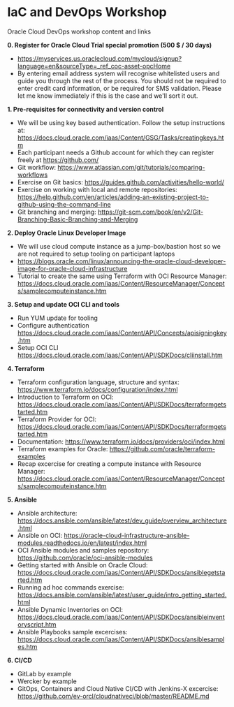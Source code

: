 # IaC and DevOps Workshop
Oracle Cloud DevOps workshop content and links

<b>0. Register for Oracle Cloud Trial special promotion (500 $ / 30 days)</b>
  - https://myservices.us.oraclecloud.com/mycloud/signup?language=en&sourceType=_ref_coc-asset-opcHome
  - By entering email address system will recognise whitelisted users and guide you through the rest of the process. You should not be required to enter credit card information, or be required for SMS validation. Please let me know immediately if this is the case and we'll sort it out.

<b>1. Pre-requisites for connectivity and version control</b>
  - We will be using key based authentication. Follow the setup instructions at: https://docs.cloud.oracle.com/iaas/Content/GSG/Tasks/creatingkeys.htm
  - Each participant needs a Github account for which they can register freely at https://github.com/
  - Git workflow: https://www.atlassian.com/git/tutorials/comparing-workflows
  - Exercise on Git basics: https://guides.github.com/activities/hello-world/
  - Exercise on working with local and remote repositories: https://help.github.com/en/articles/adding-an-existing-project-to-github-using-the-command-line
  - Git branching and merging: https://git-scm.com/book/en/v2/Git-Branching-Basic-Branching-and-Merging

<b>2. Deploy Oracle Linux Developer Image</b>
  - We will use cloud compute instance as a jump-box/bastion host so we are not required to setup tooling on participant laptops
  - https://blogs.oracle.com/linux/announcing-the-oracle-cloud-developer-image-for-oracle-cloud-infrastructure
  - Tutorial to create the same using Terraform with OCI Resource Manager: https://docs.cloud.oracle.com/iaas/Content/ResourceManager/Concepts/samplecomputeinstance.htm

<b>3. Setup and update OCI CLI and tools</b>
  - Run YUM update for tooling
  - Configure authentication https://docs.cloud.oracle.com/iaas/Content/API/Concepts/apisigningkey.htm
  - Setup OCI CLI https://docs.cloud.oracle.com/iaas/Content/API/SDKDocs/cliinstall.htm
  
<b>4. Terraform</b>
  - Terraform configuration language, structure and syntax: https://www.terraform.io/docs/configuration/index.html
  - Introduction to Terraform on OCI: https://docs.cloud.oracle.com/iaas/Content/API/SDKDocs/terraformgetstarted.htm
  - Terraform Provider for OCI: https://docs.cloud.oracle.com/iaas/Content/API/SDKDocs/terraformgetstarted.htm
  - Documentation: https://www.terraform.io/docs/providers/oci/index.html
  - Terraform examples for Oracle: https://github.com/oracle/terraform-examples
  - Recap excercise for creating a compute instance with Resource Manager: https://docs.cloud.oracle.com/iaas/Content/ResourceManager/Concepts/samplecomputeinstance.htm
  
<b>5. Ansible</b>
  - Ansible architecture: https://docs.ansible.com/ansible/latest/dev_guide/overview_architecture.html
  - Ansible on OCI: https://oracle-cloud-infrastructure-ansible-modules.readthedocs.io/en/latest/index.html
  - OCI Ansible modules and samples repository: https://github.com/oracle/oci-ansible-modules
  - Getting started with Ansible on Oracle Cloud: https://docs.cloud.oracle.com/iaas/Content/API/SDKDocs/ansiblegetstarted.htm
  - Running ad hoc commands exercise: https://docs.ansible.com/ansible/latest/user_guide/intro_getting_started.html
  - Ansible Dynamic Inventories on OCI: https://docs.cloud.oracle.com/iaas/Content/API/SDKDocs/ansibleinventoryscript.htm
  - Ansible Playbooks sample excercises: https://docs.cloud.oracle.com/iaas/Content/API/SDKDocs/ansiblesamples.htm
  
<b>6. CI/CD</b>
  - GitLab by example
  - Wercker by example
  - GitOps, Containers and Cloud Native CI/CD with Jenkins-X excercise: https://github.com/ev-orcl/cloudnativeci/blob/master/README.md
  
